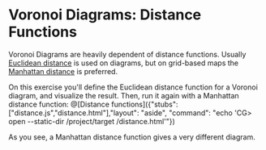 # Voronoi Diagrams: Distance Functions

Voronoi Diagrams are heavily dependent of distance functions. Usually [Euclidean distance](https://en.wikipedia.org/wiki/Euclidean_distance) is used on diagrams, but on grid-based maps the [Manhattan distance](https://en.wikipedia.org/wiki/Manhattan_distance) is preferred.

On this exercise you'll define the Euclidean distance function for a Voronoi diagram, and visualize the result. Then, run it again with a Manhattan distance function:
@[Distance functions]({"stubs": ["distance.js","distance.html"],"layout": "aside", "command": "echo 'CG> open --static-dir /project/target /distance.html'"})

As you see, a Manhattan distance function gives a very different diagram.